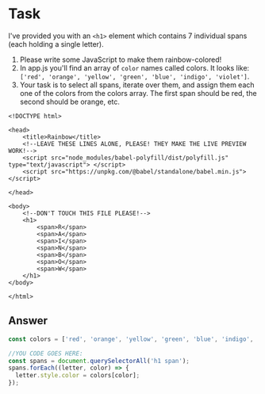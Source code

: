# Task 

I've provided you with an `<h1>` element which contains 7 individual spans (each holding a single letter). 

1. Please write some JavaScript to make them rainbow-colored!
2. In app.js you'll find an array of `color` names called colors.  It looks like: `['red', 'orange', 'yellow', 'green', 'blue', 'indigo', 'violet']`.
3. Your task is to select all spans, iterate over them, and assign them each one of the colors from the colors array.  The first span should be red, the second should be orange, etc.

```
<!DOCTYPE html>

<head>
    <title>Rainbow</title>
    <!--LEAVE THESE LINES ALONE, PLEASE! THEY MAKE THE LIVE PREVIEW WORK!-->
    <script src="node_modules/babel-polyfill/dist/polyfill.js" type="text/javascript"> </script>
    <script src="https://unpkg.com/@babel/standalone/babel.min.js"></script>

</head>

<body>
    <!--DON'T TOUCH THIS FILE PLEASE!-->
    <h1>
        <span>R</span>
        <span>A</span>
        <span>I</span>
        <span>N</span>
        <span>B</span>
        <span>O</span>
        <span>W</span>
    </h1>
</body>

</html>
```

## Answer

```javascript
const colors = ['red', 'orange', 'yellow', 'green', 'blue', 'indigo', 'violet']; //PLEASE DON'T CHANGE THIS LINE!

//YOU CODE GOES HERE:
const spans = document.querySelectorAll('h1 span');
spans.forEach((letter, color) => {
  letter.style.color = colors[color];
});
```
